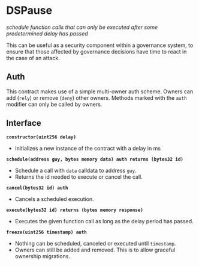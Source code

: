 # DSPause

_schedule function calls that can only be executed after some predetermined delay has passed_

This can be useful as a security component within a governance system, to ensure that those affected by governance decisions have time to react in the case of an attack.

## Auth

This contract makes use of a simple multi-owner auth scheme. Owners can add (`rely`) or remove (`deny`) other owners. Methods marked with the `auth` modifier can only be called by owners.

## Interface

**`constructor(uint256 delay)`**

- Initializes a new instance of the contract with a delay in ms

**`schedule(address guy, bytes memory data) auth returns (bytes32 id)`**

- Schedule a call with `data` calldata to address `guy`.
- Returns the id needed to execute or cancel the call.

**`cancel(bytes32 id) auth`**

- Cancels a scheduled execution.

**`execute(bytes32 id) returns (bytes memory response)`**

- Executes the given function call as long as the delay period has passed.

**`freeze(uint256 timestamp) auth`**

- Nothing can be scheduled, canceled or executed until `timestamp`.
- Owners can still be added and removed. This is to allow graceful ownership migrations.
